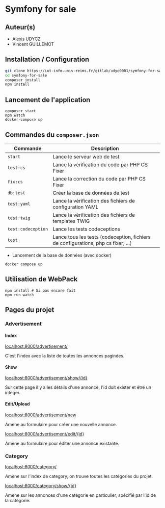 # Symfony for sale

## Auteur(s)
- Alexis UDYCZ
- Vincent GUILLEMOT

## Installation / Configuration

```bash
git clone https://iut-info.univ-reims.fr/gitlab/udyc0001/symfony-for-sale.git
cd symfony-for-sale
composer install
npm install
```

## Lancement de l'application

```shell
composer start
npm watch
docker-compose up
```

## Commandes du `composer.json`

| Commande           | Description                                                                       |
|--------------------|-----------------------------------------------------------------------------------|
| `start`            | Lance le serveur web de test                                                      |
| `test:cs`          | Lance la vérification du code par PHP CS Fixer                                    |
| `fix:cs`           | Lance la correction du code par PHP CS Fixer                                      |
| `db:test`          | Créer la base de données de test                                                  |
| `test:yaml`        | Lance la vérification des fichiers de configuration YAML                          |
| `test:twig`        | Lance la vérification des fichiers de templates TWIG                              |
| `test:codeception` | Lance les tests codeceptions                                                      |
| `test`             | Lance tous les tests (codeception, fichiers de configurations, php cs fixer, ...) |

- Lancement de la base de données (avec docker)
```shell
docker compose up
```

## Utilisation de WebPack

```shell
npm install # Si pas encore fait
npm run watch
```

## Pages du projet

### Advertisement

#### Index

[localhost:8000/advertisement/]()

C'est l'index avec la liste de toutes les annonces paginées.

#### Show

[localhost:8000/advertisement/show/{id}]()

Sur cette page il y a les détails d'une annonce, l'id doit exister et être un integer.
#### Edit/Upload
[localhost:8000/advertisement/new]()

Amène au formulaire pour créer une nouvelle annonce.

[localhost:8000/advertisement/edit/{id}]()

Amène au formulaire pour éditer une annonce existante.
### Category

[localhost:8000/category/]()

Amène sur l'index de category, on trouve toutes les catégories du projet.

[localhost:8000/category/show/{id}]()

Amène sur les annonces d'une catégorie en particulier, spécifié par l'id de la catégorie.